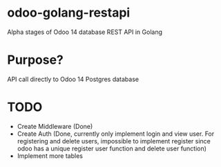# odoo-golang-restapi
Alpha stages of Odoo 14 database REST API in Golang

# Purpose?
API call directly to Odoo 14 Postgres database

# TODO
- Create Middleware (Done)
- Create Auth (Done, currently only implement login and view user. For registering and delete users, impossible to implement register since odoo has a unique register user function and delete user function)
- Implement more tables
